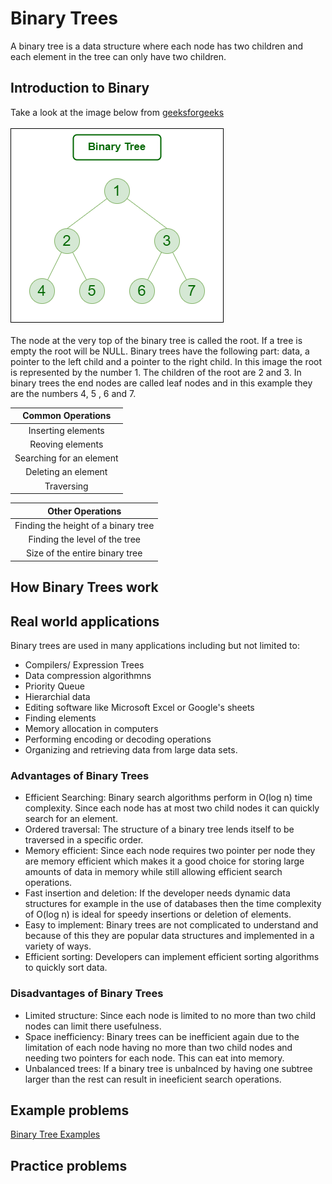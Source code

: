 # Binary Trees
A binary tree is a data structure where each node has two children and each element in the tree can only have two children.
## Introduction to Binary 
Take a look at the image below from [geeksforgeeks](https://www.geeksforgeeks.org/introduction-to-binary-tree-data-structure-and-algorithm-tutorials/)
<br><br>
<img src = "images/binary_tree.png">
<br><br>
The node at the very top of the binary tree is called the root. If a tree is empty the root will be NULL. Binary trees have the following part: data, a pointer to the left child and a pointer to the right child. In this image the root is represented by the number 1. The children of the root are 2 and 3. In binary trees the end nodes are called leaf nodes and in this example they are the numbers 4, 5 , 6 and 7.

|Common Operations|
|:----------------:|
|Inserting elements|
|Reoving elements|
|Searching for an element|
|Deleting an element|
|Traversing|

|Other Operations|
|:---------------:|
|Finding the height of a binary tree|
|Finding the level of the tree|
|Size of the entire binary tree|

## How Binary Trees work


## Real world applications
Binary trees are used in many applications including but not limited to:
- Compilers/ Expression Trees
- Data compression algorithmns
- Priority Queue
- Hierarchial data
- Editing software like Microsoft Excel or Google's sheets
- Finding elements
- Memory allocation in computers
- Performing encoding or decoding operations
- Organizing and retrieving data from large data sets.

### Advantages of Binary Trees
- Efficient Searching: Binary search algorithms perform in O(log n) time complexity. Since each node has at most two child nodes it can quickly search for an element.
- Ordered traversal: The structure of a binary tree lends itself to be traversed in a specific order.
- Memory efficient: Since each node requires two pointer per node they are memory efficient which makes it a good choice for storing large amounts of data in memory while still allowing efficient search operations.
- Fast insertion and deletion: If the developer needs dynamic data structures for example in the use of databases then the time complexity of O(log n) is ideal for speedy insertions or deletion of elements.
- Easy to implement: Binary trees are not complicated to understand and because of this they are popular data structures and implemented in a variety of ways.  
- Efficient sorting: Developers can implement efficient sorting algorithms to quickly sort data.

### Disadvantages of Binary Trees
- Limited structure: Since each node is limited to no more than two child nodes can limit there usefulness.
- Space inefficiency: Binary trees can be inefficient again due to the limitation of each node having no more than two child nodes and needing two pointers for each node. This can eat into memory.
- Unbalanced trees: If a binary tree is unbalnced by having one subtree larger than the rest can result in ineeficient search operations.

## Example problems
[Binary Tree Examples](/python_data_structure_tutorial/examples/example_binary_tree.py)
## Practice problems
